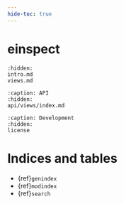 ```yaml
---
hide-toc: true
---
```


# einspect

```{toctree}
:hidden:
intro.md
views.md
```

```{toctree}
:caption: API
:hidden:
api/views/index.md
```

```{toctree}
:caption: Development
:hidden:
license
```

# Indices and tables

- {ref}`genindex`
- {ref}`modindex`
- {ref}`search`
